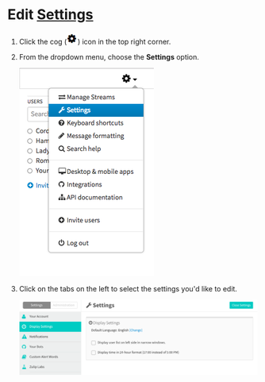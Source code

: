 # Edit [Settings](/#settings)

1. Click the cog (![cog](/static/images/help/cog.png)) icon in the top right corner.
2. From the dropdown menu, choose the **Settings** option.

    ![settings-dropdown](/static/images/help/cog_dropdown_settings.png)

3. Click on the tabs on the left to select the settings you'd like to edit.

    ![settings](/static/images/help/display-settings.png)
